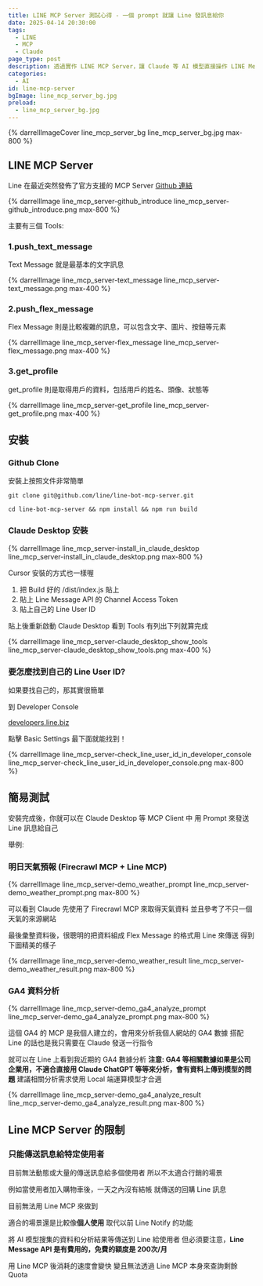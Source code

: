 ```yaml
---
title: LINE MCP Server 測試心得 - 一個 prompt 就讓 Line 發訊息給你
date: 2025-04-14 20:30:00
tags:
  - LINE
  - MCP
  - Claude
page_type: post
description: 透過實作 LINE MCP Server，讓 Claude 等 AI 模型直接操作 LINE Messaging API 來發送訊息，並介紹幾個測試的場景
categories: 
  - AI
id: line-mcp-server
bgImage: line_mcp_server_bg.jpg
preload:
  - line_mcp_server_bg.jpg
---
```


{% darrellImageCover line_mcp_server_bg line_mcp_server_bg.jpg max-800 %}

## LINE MCP Server

Line 在最近突然發佈了官方支援的 MCP Server
[Github 連結](https://github.com/line/line-bot-mcp-server)

{% darrellImage line_mcp_server-github_introduce line_mcp_server-github_introduce.png max-800 %}

主要有三個 Tools:

### 1.push_text_message

Text Message 就是最基本的文字訊息

{% darrellImage line_mcp_server-text_message line_mcp_server-text_message.png max-400 %}


### 2.push_flex_message

Flex Message 則是比較複雜的訊息，可以包含文字、圖片、按鈕等元素

{% darrellImage line_mcp_server-flex_message line_mcp_server-flex_message.png max-400 %}


### 3.get_profile

get_profile 則是取得用戶的資料，包括用戶的姓名、頭像、狀態等

{% darrellImage line_mcp_server-get_profile line_mcp_server-get_profile.png max-400 %}

## 安裝

### Github Clone

安裝上按照文件非常簡單

```
git clone git@github.com/line/line-bot-mcp-server.git

cd line-bot-mcp-server && npm install && npm run build
```

### Claude Desktop 安裝

{% darrellImage line_mcp_server-install_in_claude_desktop line_mcp_server-install_in_claude_desktop.png max-800 %}

Cursor 安裝的方式也一樣喔

1. 把 Build 好的 /dist/index.js 貼上
2. 貼上 Line Message API 的 Channel Access Token
3. 貼上自己的 Line User ID

貼上後重新啟動 Claude Desktop 看到 Tools 有列出下列就算完成

{% darrellImage line_mcp_server-claude_desktop_show_tools line_mcp_server-claude_desktop_show_tools.png max-400 %}

### 要怎麼找到自己的 Line User ID?

如果要找自己的，那其實很簡單

到 Developer Console 

[developers.line.biz](https://developers.line.biz/)

點擊 Basic Settings 最下面就能找到！

{% darrellImage line_mcp_server-check_line_user_id_in_developer_console line_mcp_server-check_line_user_id_in_developer_console.png max-800 %}

## 簡易測試

安裝完成後，你就可以在 Claude Desktop 等 MCP Client 中
用 Prompt 來發送 Line 訊息給自己

舉例:

### 明日天氣預報 (Firecrawl MCP + Line MCP)

{% darrellImage line_mcp_server-demo_weather_prompt line_mcp_server-demo_weather_prompt.png max-800 %}

可以看到 Claude 先使用了 Firecrawl MCP 來取得天氣資料
並且參考了不只一個天氣的來源網站

最後彙整資料後，很聰明的把資料組成 Flex Message 的格式用 Line 來傳送
得到下圖精美的樣子

{% darrellImage line_mcp_server-demo_weather_result line_mcp_server-demo_weather_result.png max-800 %}


### GA4 資料分析

{% darrellImage line_mcp_server-demo_ga4_analyze_prompt line_mcp_server-demo_ga4_analyze_prompt.png max-800 %}

這個 GA4 的 MCP 是我個人建立的，會用來分析我個人網站的 GA4 數據
搭配 Line 的話也是我只需要在 Claude 發送一行指令

就可以在 Line 上看到我近期的 GA4 數據分析
**注意: GA4 等相關數據如果是公司企業用，不適合直接用 Claude ChatGPT 等等來分析，會有資料上傳到模型的問題**
建議相關分析需求使用 Local 端運算模型才合適

{% darrellImage line_mcp_server-demo_ga4_analyze_result line_mcp_server-demo_ga4_analyze_result.png max-800 %}

## Line MCP Server 的限制

### 只能傳送訊息給特定使用者

目前無法動態或大量的傳送訊息給多個使用者
所以不太適合行銷的場景

例如當使用者加入購物車後，一天之內沒有結帳
就傳送的回購 Line 訊息

目前無法用 Line MCP 來做到

適合的場景還是比較像**個人使用**
取代以前 Line Notify 的功能

將 AI 模型搜集的資料和分析結果等傳送到 Line 給使用者
但必須要注意，**Line Message API 是有費用的，免費的額度是 200次/月**

用 Line MCP 後消耗的速度會變快
變且無法透過 Line MCP 本身來查詢剩餘 Quota



